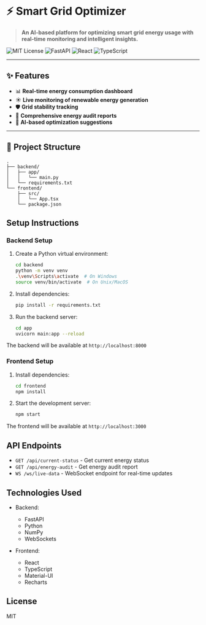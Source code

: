 # ⚡ Smart Grid Optimizer

> **An AI-based platform for optimizing smart grid energy usage with real-time monitoring and intelligent insights.**

![MIT License](https://img.shields.io/badge/License-MIT-green.svg)
![FastAPI](https://img.shields.io/badge/Backend-FastAPI-blue)
![React](https://img.shields.io/badge/Frontend-React-blue)
![TypeScript](https://img.shields.io/badge/Language-TypeScript-informational)

---

## ✨ Features

- 📊 **Real-time energy consumption dashboard**
- ☀️ **Live monitoring of renewable energy generation**
- 🛡️ **Grid stability tracking**
- 📄 **Comprehensive energy audit reports**
- 🤖 **AI-based optimization suggestions**

---

## 📁 Project Structure



```
.
├── backend/
│   ├── app/
│   │   └── main.py
│   └── requirements.txt
└── frontend/
    ├── src/
    │   └── App.tsx
    └── package.json
```

## Setup Instructions

### Backend Setup

1. Create a Python virtual environment:
   ```bash
   cd backend
   python -m venv venv
   .\venv\Scripts\activate  # On Windows
   source venv/bin/activate  # On Unix/MacOS
   ```

2. Install dependencies:
   ```bash
   pip install -r requirements.txt
   ```

3. Run the backend server:
   ```bash
   cd app
   uvicorn main:app --reload
   ```

The backend will be available at `http://localhost:8000`

### Frontend Setup

1. Install dependencies:
   ```bash
   cd frontend
   npm install
   ```

2. Start the development server:
   ```bash
   npm start
   ```

The frontend will be available at `http://localhost:3000`

## API Endpoints

- `GET /api/current-status` - Get current energy status
- `GET /api/energy-audit` - Get energy audit report
- `WS /ws/live-data` - WebSocket endpoint for real-time updates

## Technologies Used

- Backend:
  - FastAPI
  - Python
  - NumPy
  - WebSockets

- Frontend:
  - React
  - TypeScript
  - Material-UI
  - Recharts

## License

MIT 
